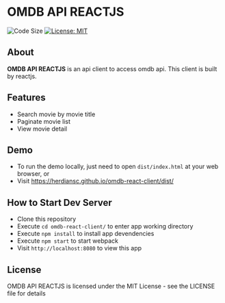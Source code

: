 # OMDB API REACTJS
![Code Size](https://img.shields.io/github/languages/code-size/herdiansc/omdb-react-client.svg)
[![License: MIT](https://img.shields.io/badge/License-MIT-blue.svg)](https://opensource.org/licenses/MIT)

## About
**OMDB API REACTJS** is an api client to access omdb api. This client is built by reactjs.

## Features
- Search movie by movie title
- Paginate movie list
- View movie detail

## Demo
- To run the demo locally, just need to open `dist/index.html` at your web browser, or
- Visit https://herdiansc.github.io/omdb-react-client/dist/

## How to Start Dev Server
- Clone this repository
- Execute `cd omdb-react-client/` to enter app working directory
- Execute `npm install` to install app devendencies
- Execute `npm start` to start webpack
- Visit `http://localhost:8080` to view this app

## License
OMDB API REACTJS is licensed under the MIT License - see the LICENSE file for details
